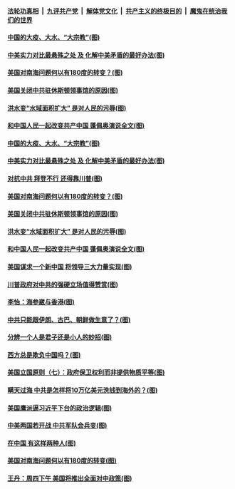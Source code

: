 

####  [法轮功真相](../../../../basic/blob/master/README.md?t=07251802) &nbsp;|&nbsp; [九评共产党](../../../../9ping.md/blob/master/README.md?t=07251802) &nbsp;|&nbsp; [解体党文化](../../../../jtdwh.md/blob/master/README.md?t=07251802)  &nbsp;|&nbsp; [共产主义的终极目的](../../../../gczydzjmd.md/blob/master/README.md?t=07251802) &nbsp;|&nbsp; [魔鬼在统治我们的世界](../../../../mgztzwmdsj.md/blob/master/README.md?t=07251802) 

#### [中国的大疫、大水、“大宗教”(图)](../pages/p4/940781.md?t=07251802) 

#### [中美实力对比最悬殊之处 及 化解中美矛盾的最好办法(图)](../pages/p4/940770.md?t=07251802) 

#### [美国对南海问题何以有180度的转变？(图)](../pages/p4/940772.md?t=07251802) 

#### [美国关闭中共驻休斯顿领事馆的原因(图)](../pages/p4/940778.md?t=07251802) 

#### [洪水变“水域面积扩大” 是对人民的污辱(图)](../pages/p4/940776.md?t=07251802) 

#### [和中国人民一起改变共产中国 蓬佩奥演说全文(图)](../pages/p4/940766.md?t=07251802) 

#### [中国的大疫、大水、“大宗教”(图)](../pages/p4/940781.md?t=07251802) 

#### [中美实力对比最悬殊之处 及 化解中美矛盾的最好办法(图)](../pages/p4/940770.md?t=07251802) 

#### [对抗中共 拜登不行 还得靠川普(图)](../pages/p4/940773.md?t=07251802) 

#### [美国对南海问题何以有180度的转变？(图)](../pages/p4/940772.md?t=07251802) 

#### [美国关闭中共驻休斯顿领事馆的原因(图)](../pages/p4/940778.md?t=07251802) 

#### [洪水变“水域面积扩大” 是对人民的污辱(图)](../pages/p4/940776.md?t=07251802) 

#### [和中国人民一起改变共产中国 蓬佩奥演说全文(图)](../pages/p4/940766.md?t=07251802) 

#### [美国谋求一个新中国 将领导三大力量实现(图)](../pages/p4/940725.md?t=07251802) 

#### [川普政府对中共的强硬立场值得赞赏(图)](../pages/p4/940654.md?t=07251802) 

#### [李怡：海参崴与香港(图)](../pages/p4/940655.md?t=07251802) 

#### [中共只能跟伊朗、古巴、朝鲜做生意了？(图)](../pages/p4/940645.md?t=07251802) 

#### [分辨一个人是君子还是小人的妙招(图)](../pages/p4/940653.md?t=07251802) 

#### [西方总是欺负中国吗？(图)](../pages/p4/940651.md?t=07251802) 

#### [美国立国原则（七）：政府保卫权利而非提供物质平等(图)](../pages/p4/940646.md?t=07251802) 

#### [瞒天过海 中共是怎样将10万亿美元洗钱到海外的？(图)](../pages/p4/940620.md?t=07251802) 

#### [美国鹰派逼习近平下台的政治逻辑(图)](../pages/p4/940584.md?t=07251802) 

#### [中美两国若开战 中共军队会兵变(图)](../pages/p4/940581.md?t=07251802) 

#### [在中国 有这样两种人(图)](../pages/p4/940579.md?t=07251802) 

#### [美国对南海问题何以有180度的转变(图)](../pages/p4/940578.md?t=07251802) 

#### [王丹：周四下午 美国将推出全面对中政策(图)](../pages/p4/940576.md?t=07251802) 

